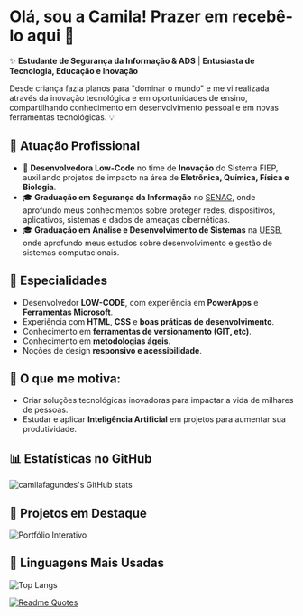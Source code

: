 # Olá, sou a Camila! Prazer em recebê-lo aqui 👋

✨ **Estudante de Segurança da Informação & ADS** | **Entusiasta de Tecnologia, Educação e Inovação**

Desde criança fazia planos para "dominar o mundo" e me vi realizada através da inovação tecnológica e em oportunidades de ensino, compartilhando conhecimento em desenvolvimento pessoal e em novas ferramentas tecnológicas. 💡

## 🏢 **Atuação Profissional**
- 🚀 **Desenvolvedora Low-Code** no time de **Inovação** do Sistema FIEP, auxiliando projetos de impacto na área de **Eletrônica, Química, Física e Biologia**.
- 🎓 **Graduação em Segurança da Informação** no [SENAC](https://www.sp.senac.br/), onde aprofundo meus conhecimentos sobre proteger redes, dispositivos, aplicativos, sistemas e dados de ameaças cibernéticas.
- 🎓 **Graduação em Análise e Desenvolvimento de Sistemas** na [UESB](https://www.uesb.br/), onde aprofundo meus estudos sobre desenvolvimento e gestão de sistemas computacionais.

## 📱 **Especialidades**
- Desenvolvedor **LOW-CODE**, com experiência em **PowerApps** e **Ferramentas Microsoft**.
- Experiência com **HTML**, **CSS** e **boas práticas de desenvolvimento**.
- Conhecimento em **ferramentas de versionamento (GIT, etc)**.
- Conhecimento em **metodologias ágeis**.
- Noções de design **responsivo e acessibilidade**.

## 🚀 **O que me motiva:**
- Criar soluções tecnológicas inovadoras para impactar a vida de milhares de pessoas.
- Estudar e aplicar **Inteligência Artificial** em projetos para aumentar sua produtividade.

## 📊 **Estatísticas no GitHub**

![camilafagundes's GitHub stats](https://github-readme-stats.vercel.app/api?username=camilafagundes&show_icons=true&theme=dark)

## 📌 **Projetos em Destaque**

![Portfólio Interativo](https://github.com/camilafagundes/PortfolioProz.git)

## 🚀 **Linguagens Mais Usadas**

![Top Langs](https://github-readme-stats.vercel.app/api/top-langs/?username=camilafagundes&layout=compact&theme=dark)

[![Readme Quotes](https://quotes-github-readme.vercel.app/api?type=horizontal&theme=dark)](https://github.com/piyushsuthar/github-readme-quotes)
